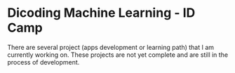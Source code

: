 # Dicoding Machine Learning - ID Camp

There are several project (apps development or learning path) that I  am currently working on. These projects are not yet complete and are still in the process of development.


